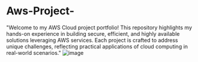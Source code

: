 # Aws-Project-
"Welcome to my AWS Cloud project portfolio! This repository highlights my hands-on experience in building secure, efficient, and highly available solutions leveraging AWS services. Each project is crafted to address unique challenges, reflecting practical applications of cloud computing in real-world scenarios."
![image](https://github.com/user-attachments/assets/285239af-27bd-4e83-b307-3d2cd03118ba)
